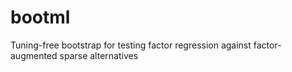 # bootml
 Tuning-free bootstrap for testing factor regression against factor-augmented sparse alternatives
